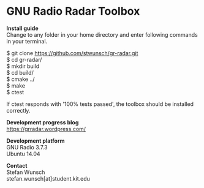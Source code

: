 GNU Radio Radar Toolbox
========

**Install guide**  
Change to any folder in your home directory and enter following commands in your terminal.

$ git clone https://github.com/stwunsch/gr-radar.git  
$ cd gr-radar/  
$ mkdir build  
$ cd build/  
$ cmake ../  
$ make  
$ ctest

If ctest responds with '100% tests passed', the toolbox should be installed correctly.

**Development progress blog**  
https://grradar.wordpress.com/

**Development platform**  
GNU Radio 3.7.3  
Ubuntu 14.04

**Contact**  
Stefan Wunsch  
stefan.wunsch[at]student.kit.edu

